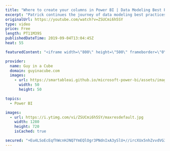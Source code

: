```yaml
---
title: "Where to create your columns in Power BI | Data Modeling Best Practices"
excerpt: "Patrick continues the journey of data modeling best practices with looking at where to create your columns within Power BI. In the data source, in Power Query or using a DAX calculated column?  High Memory Usage and Calculated Columns (@tlachev) https://prologika.com/high-memory-usage-and-calculated-columns/"
originalUrl: https://youtube.com/watch?v=ZSUCmi6h5SY
type: video
price: Free
length: PT11M39S
publishedDateTime: 2019-09-04T13:04:45Z
heat: 55

featuredContent: "<iframe width=\"800\" height=\"500\" frameborder=\"0\" src=\"https://www.youtube.com/embed/ZSUCmi6h5SY\" allow=\"accelerometer; autoplay; encrypted-media; gyroscope; picture-in-picture\" allowfullscreen></iframe>"

provider:
  name: Guy in a Cube
  domain: guyinacube.com
  images:
    - url: https://smartableai.github.io/microsoft-power-bi/assets/images/organizations/guyinacube.com-50x50.jpg
      width: 50
      height: 50

topics:
  - Power BI

images:
  - url: https://i.ytimg.com/vi/ZSUCmi6h5SY/maxresdefault.jpg
    width: 1280
    height: 720
    isCached: true

secured: "+Eu4LSoEcEqfhWcnHJNQ7YmEQlOgr3PNdnIxA3ySlU+//ircXUx5nhZvvdVG3uFQocjY6/oC0d8JiTRAMYwJV6Wg0aE3YWhAbaeL8U+nqZCiJoffSBIbw9paGhnysSgNRfh1uwhJy+yblUILBX87kFiwBzlY3RE+bkp7MhFk+hX3bz6Ltl81DrYToI9NC7DI4goLo4YAkjE78P4jMswNt9uBDguYYxmYOQmtNGkKQhMvKXpepPhMkCPAqlwRhWgJbsY1rndcWHB0Rw8GhGmO+agpg3GkFoosnJ5dMj+PcOdwnI0gmLCnSksCp8UMMasbb4DfMzFP4QabL1L7FuyA/kjA2ShEGxkCOddufwLCJ74Ux/zGN5qJJOxWE/hocDSNKuRQFpiUsO30YuVD9xgvIyrhvrboTJS8vXNZXZXWQU0=;DGqTdKnKC2QANaTXaVtpiQ=="
---
```


